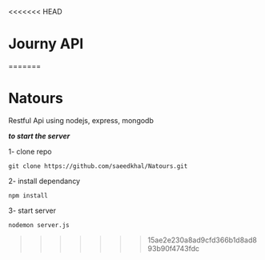 <<<<<<< HEAD
# Journy API
=======
# Natours
Restful Api using nodejs, express, mongodb

***to start the server***

1- clone repo 
```
git clone https://github.com/saeedkhal/Natours.git

```
2- install dependancy
```
npm install
```
3- start server
```
nodemon server.js
```
>>>>>>> 15ae2e230a8ad9cfd366b1d8ad893b90f4743fdc
